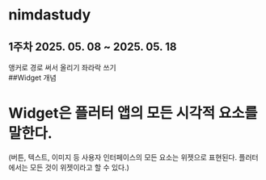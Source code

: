 # nimdastudy
1주차 2025. 05. 08 ~ 2025. 05. 18<br>
---
앵커로 경로 써서 올리기 좌라락 쓰기<br>
##Widget 개념<br>
# Widget은 플러터 앱의 모든 시각적 요소를 말한다.
(버튼, 텍스트, 이미지 등 사용자 인터페이스의 모든 요소는 위젯으로 표현된다. 플러터에서는 모든 것이 위젯이라고 할 수 있다.)<br>



